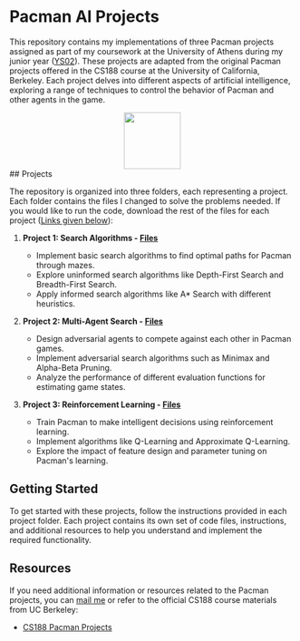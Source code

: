# Pacman AI Projects

This repository contains my implementations of three Pacman projects assigned as part of my coursework at the University of Athens during my junior year ([YS02](https://cgi.di.uoa.gr/~ys02/)). These projects are adapted from the original Pacman projects offered in the CS188 course at the University of California, Berkeley. Each project delves into different aspects of artificial intelligence, exploring a range of techniques to control the behavior of Pacman and other agents in the game.
<div id="header" align="center">
  <img src="https://tenor.com/view/pacman-gaming-retro-gif-16731682.gif" width="100"/>
</div>
## Projects

The repository is organized into three folders, each representing a project. Each folder contains the files I changed to solve the problems needed. If you would like to run the code, download the rest of the files for each project (<u>Links given below</u>):

1. **Project 1: Search Algorithms - [Files](https://inst.eecs.berkeley.edu/~cs188/sp22/project1/#:~:text=You%20can%20download%20all%20the%20code%20and%20supporting%20files%20as%20a%20zip%20archive.)**

   - Implement basic search algorithms to find optimal paths for Pacman through mazes.
   - Explore uninformed search algorithms like Depth-First Search and Breadth-First Search.
   - Apply informed search algorithms like A* Search with different heuristics.

2. **Project 2: Multi-Agent Search - [Files](https://inst.eecs.berkeley.edu/~cs188/sp22/project2/#:~:text=The%20code%20for%20this%20project%20contains%20the%20following%20files%2C%20available%20as%20a%20zip%20archive.)**

   - Design adversarial agents to compete against each other in Pacman games.
   - Implement adversarial search algorithms such as Minimax and Alpha-Beta Pruning.
   - Analyze the performance of different evaluation functions for estimating game states.

3. **Project 3: Reinforcement Learning - [Files](https://inst.eecs.berkeley.edu/~cs188/sp22/project3/#:~:text=You%20can%20download%20all%20the%20code%20and%20supporting%20files%20as%20a%20zip%20archive.)**

   - Train Pacman to make intelligent decisions using reinforcement learning.
   - Implement algorithms like Q-Learning and Approximate Q-Learning.
   - Explore the impact of feature design and parameter tuning on Pacman's learning.

## Getting Started

To get started with these projects, follow the instructions provided in each project folder. Each project contains its own set of code files, instructions, and additional resources to help you understand and implement the required functionality.

## Resources

If you need additional information or resources related to the Pacman projects, you can [mail me](mailto:kanellakhskostas@gmail.com) or refer to the official CS188 course materials from UC Berkeley:

- [CS188 Pacman Projects](https://inst.eecs.berkeley.edu/~cs188/sp22/projects/)